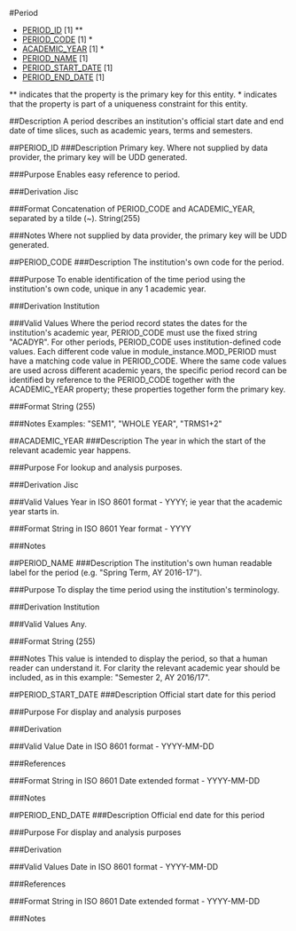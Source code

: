 #Period

* [PERIOD_ID](#period_id) [1] **
* [PERIOD_CODE](#period_code) [1] *
* [ACADEMIC_YEAR](#academic_year) [1] *
* [PERIOD_NAME](#period_name) [1]
* [PERIOD_START_DATE](#period_start_date) [1]
* [PERIOD_END_DATE](#period_end_date) [1]

\** indicates that the property is the primary key for this entity.
\* indicates that the property is part of a uniqueness constraint for this entity.

##Description
A period describes an institution's official start date and end date of time slices, such as academic years, terms and semesters.

##PERIOD_ID
###Description
Primary key. Where not supplied by data provider, the primary key will be UDD generated.

###Purpose
Enables easy reference to period.

###Derivation
Jisc

###Format
Concatenation of PERIOD_CODE and ACADEMIC_YEAR, separated by a tilde (~).
String(255)

###Notes
Where not supplied by data provider, the primary key will be UDD generated.



##PERIOD_CODE
###Description
The institution's own code for the period.

###Purpose
To enable identification of the time period using the institution's own code, unique in any 1 academic year.

###Derivation
Institution

###Valid Values
Where the period record states the dates for the institution's academic year, PERIOD_CODE must use the fixed string "ACADYR". For other periods, PERIOD_CODE uses institution-defined code values. Each different code value in module_instance.MOD_PERIOD must have a matching code value in PERIOD_CODE. Where the same code values are used across different academic years, the specific period record can be identified by reference to the PERIOD_CODE together with the ACADEMIC_YEAR property; these properties together form the primary key.

###Format
String (255)

###Notes
Examples: "SEM1", "WHOLE YEAR", "TRMS1+2"


##ACADEMIC_YEAR
###Description
The year in which the start of the relevant academic year happens.

###Purpose
For lookup and analysis purposes.

###Derivation
Jisc

###Valid Values
Year in ISO 8601 format - YYYY; ie year that the academic year starts in.

###Format
String in ISO 8601 Year format - YYYY

###Notes


##PERIOD_NAME
###Description
The institution's own human readable label for the period (e.g. "Spring Term, AY 2016-17").

###Purpose
To display the time period using the institution's terminology.

###Derivation
Institution

###Valid Values
Any.

###Format
String (255)

###Notes
This value is intended to display the period, so that a human reader can understand it.  For clarity the relevant academic year should be included, as in this example: "Semester 2, AY 2016/17".


##PERIOD_START_DATE
###Description
Official start date for this period

###Purpose
For display and analysis purposes

###Derivation


###Valid Value
Date in ISO 8601 format - YYYY-MM-DD


###References


###Format
String in ISO 8601 Date extended format - YYYY-MM-DD

###Notes


##PERIOD_END_DATE
###Description
Official end date for this period

###Purpose
For display and analysis purposes

###Derivation


###Valid Values
Date in ISO 8601 format - YYYY-MM-DD

###References


###Format
String in ISO 8601 Date extended format - YYYY-MM-DD

###Notes

